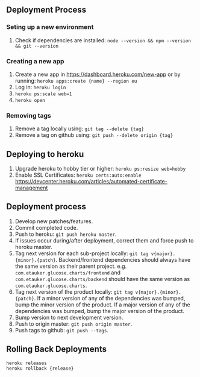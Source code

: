 ## Deployment Process

### Seting up a new environment
1. Check if dependencies are installed: `node --version && npm --version && git --version`

### Creating a new app
1. Create a new app in https://dashboard.heroku.com/new-app or by running: `heroku apps:create {name} --region eu`
2. Log in: `heroku login`
3. `heroku ps:scale web=1`
4. `heroku open`

### Removing tags
1. Remove a tag locally using: `git tag --delete {tag}`
2. Remove a tag on github using: `git push --delete origin {tag}`

## Deploying to heroku
1. Upgrade heroku to hobby tier or higher: `heroku ps:resize web=hobby`
2. Enable SSL Certificates: `heroku certs:auto:enable` https://devcenter.heroku.com/articles/automated-certificate-management

## Deployment process
1. Develop new patches/features.
2. Commit completed code.
3. Push to heroku: `git push heroku master`.
4. If issues occur during/after deployment, correct them and force push to heroku master.
5. Tag next version for each sub-project locally: `git tag v{major}.{minor}.{patch}`.
Backend/frontend dependencies should always have the same version as their parent project.
e.g. `com.etauker.glucose.charts/frontend` and `com.etauker.glucose.charts/backend` should have the same version as `com.etauker.glucose.charts`.
6. Tag next version of the product locally: `git tag v{major}.{minor}.{patch}`.
If a minor version of any of the dependencies was bumped, bump the minor version of the product.
If a major version of any of the dependencies was bumped, bump the major version of the product.
7. Bump version to next development version.
8. Push to origin master: `git push origin master`.
9. Push tags to github: `git push --tags`.

## Rolling Back Deployments
```
heroku releases
heroku rollback {release}
```

